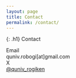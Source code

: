 ```yaml
---
layout: page
title: Contact
permalink: /contact/
---
```


{: .h1}
Contact

<div class="flex flex-wrap justify-center">
<div class="grid grid-cols-1 sm:grid-cols-2 gap-4 text-lg font-medium text-gray-700">

<div class="text-center font-bold">Email</div>

<div class="text-center">
    <div class="hover:text-pink-600 transition">
        quniv.robogi[at]gmail.com
    </div>
</div>

<div class="text-center font-bold">X</div>

<div class="text-center">
    <a href="https://x.com/quniv_rogiken" target="_blank" rel="noopener" class="hover:text-pink-600 transition">
    @quniv_rogiken
    </a>
</div>

</div>
</div>
